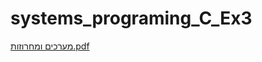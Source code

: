 # systems_programing_C_Ex3
[מערכים ומחרוזות.pdf](https://github.com/ohadwolfman/systems_programing_C_Ex3/files/10335001/default.pdf)
